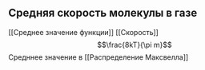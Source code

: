 ## Средняя скорость молекулы в газе
[[Среднее значение функции]] [[Скорость]] $$\frac{8kT}{\pi m}$$
Средннее значение в [[Распределение Максвелла]]
